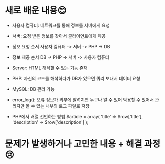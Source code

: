 # 새로 배운 내용😊
- 사용자 컴퓨터: 네트워크를 통해 정보를 서버에게 요청
- 서버: 요청 받은 정보를 찾아서 클라이언트에게 제공

- 정보 요청 순서
사용자 컴퓨터 -> 서버 -> PHP -> DB

- 정보 제공 순서
DB -> PHP -> 서버 -> 사용자 컴퓨터

- Server: HTML 해석할 수 있는 기능 존재
- PHP: 자신의 코드를 해석하다가 DB가 있으면 쿼리 보내서 데이터 요청
- MySQL: DB 관리 가능

- error_log(): 오류 정보가 외부에 알려지면 누구나 알 수 있어 악용할 수 있어서 관리자만 볼 수 있는 내부의 로그 파일로 저장

- PHP에서 배열 선언하는 방법
$article = array(
  'title' => $row['title'],
  'description' => $row['description']
);


# 문제가 발생하거나 고민한 내용 + 해결 과정😢

